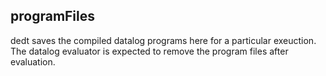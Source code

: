 ## programFiles

dedt saves the compiled datalog programs here for a particular exeuction. The datalog evaluator is expected to remove the program files after evaluation.
